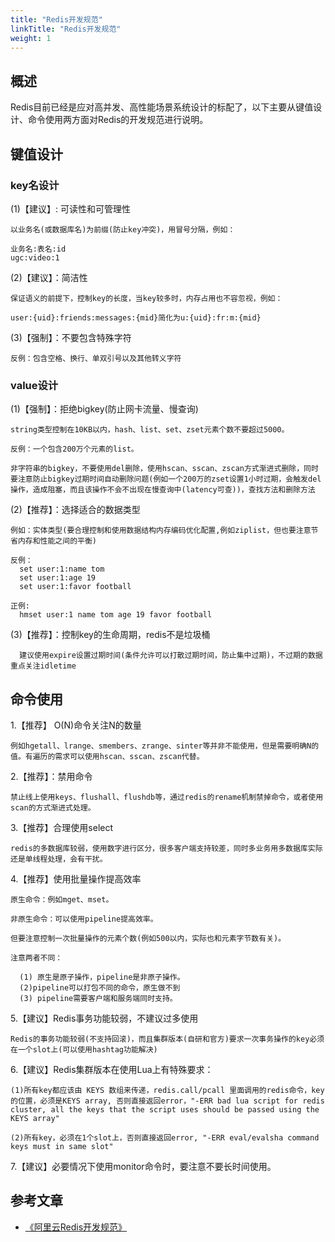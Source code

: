 ```yaml
---
title: "Redis开发规范"
linkTitle: "Redis开发规范"
weight: 1
---
```


## 概述

Redis目前已经是应对高并发、高性能场景系统设计的标配了，以下主要从键值设计、命令使用两方面对Redis的开发规范进行说明。

## 键值设计

### key名设计

  (1)【建议】: 可读性和可管理性
  
    以业务名(或数据库名)为前缀(防止key冲突)，用冒号分隔，例如：
    
    业务名:表名:id
    ugc:video:1

  (2)【建议】：简洁性

    保证语义的前提下，控制key的长度，当key较多时，内存占用也不容忽视，例如：

    user:{uid}:friends:messages:{mid}简化为u:{uid}:fr:m:{mid}
    
  (3)【强制】：不要包含特殊字符

    反例：包含空格、换行、单双引号以及其他转义字符
   
### value设计

   (1)【强制】：拒绝bigkey(防止网卡流量、慢查询)

    string类型控制在10KB以内，hash、list、set、zset元素个数不要超过5000。

    反例：一个包含200万个元素的list。

    非字符串的bigkey，不要使用del删除，使用hscan、sscan、zscan方式渐进式删除，同时要注意防止bigkey过期时间自动删除问题(例如一个200万的zset设置1小时过期，会触发del操作，造成阻塞，而且该操作不会不出现在慢查询中(latency可查))，查找方法和删除方法

   (2)【推荐】：选择适合的数据类型

    例如：实体类型(要合理控制和使用数据结构内存编码优化配置,例如ziplist，但也要注意节省内存和性能之间的平衡)

    反例：
      set user:1:name tom
      set user:1:age 19
      set user:1:favor football
  
    正例:
      hmset user:1 name tom age 19 favor football
   
   (3)【推荐】：控制key的生命周期，redis不是垃圾桶

      建议使用expire设置过期时间(条件允许可以打散过期时间，防止集中过期)，不过期的数据重点关注idletime

## 命令使用

1.【推荐】 O(N)命令关注N的数量

    例如hgetall、lrange、smembers、zrange、sinter等并非不能使用，但是需要明确N的值。有遍历的需求可以使用hscan、sscan、zscan代替。

2.【推荐】：禁用命令

    禁止线上使用keys、flushall、flushdb等，通过redis的rename机制禁掉命令，或者使用scan的方式渐进式处理。

3.【推荐】合理使用select

    redis的多数据库较弱，使用数字进行区分，很多客户端支持较差，同时多业务用多数据库实际还是单线程处理，会有干扰。

4.【推荐】使用批量操作提高效率

    原生命令：例如mget、mset。

    非原生命令：可以使用pipeline提高效率。

    但要注意控制一次批量操作的元素个数(例如500以内，实际也和元素字节数有关)。

    注意两者不同：

      (1) 原生是原子操作，pipeline是非原子操作。
      (2)pipeline可以打包不同的命令，原生做不到
      (3) pipeline需要客户端和服务端同时支持。

5.【建议】Redis事务功能较弱，不建议过多使用

    Redis的事务功能较弱(不支持回滚)，而且集群版本(自研和官方)要求一次事务操作的key必须在一个slot上(可以使用hashtag功能解决)

6.【建议】Redis集群版本在使用Lua上有特殊要求：
  
    (1)所有key都应该由 KEYS 数组来传递，redis.call/pcall 里面调用的redis命令，key的位置，必须是KEYS array, 否则直接返回error，"-ERR bad lua script for redis cluster, all the keys that the script uses should be passed using the KEYS array"
  
    (2)所有key，必须在1个slot上，否则直接返回error, "-ERR eval/evalsha command keys must in same slot"

7.【建议】必要情况下使用monitor命令时，要注意不要长时间使用。

## 参考文章

+ [《阿里云Redis开发规范》](https://developer.aliyun.com/article/531067)
